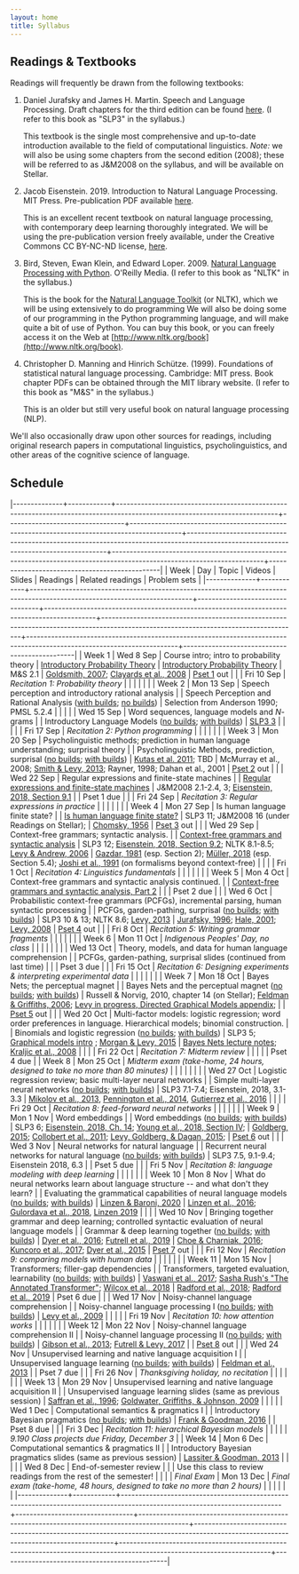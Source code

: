 ```yaml
---
layout: home
title: Syllabus
---
```



## Readings & Textbooks

Readings will frequently be drawn from the following textbooks:

1. Daniel Jurafsky and James H. Martin.  Speech and Language Processing.   Draft chapters for the third edition can be found [here](http://web.stanford.edu/~jurafsky/slp3/). (I refer to this book as "SLP3" in the syllabus.)

   This textbook is the single most comprehensive and up-to-date introduction available to the field of computational linguistics.  *Note:* we will also be using some chapters from the second edition (2008); these will be referred to as J&M2008 on the syllabus, and will be available on Stellar.

2. Jacob Eisenstein.  2019. Introduction to Natural Language Processing.  MIT Press.  Pre-publication PDF available [here](https://github.com/jacobeisenstein/gt-nlp-class/blob/master/notes/eisenstein-nlp-notes-10-15-2018.pdf).

    This is an excellent recent textbook on natural language processing, with contemporary deep learning thoroughly integrated.  We will be using the pre-publication version freely available, under the Creative Commons CC BY-NC-ND license, [here](https://github.com/jacobeisenstein/gt-nlp-class/blob/master/notes/eisenstein-nlp-notes-10-15-2018.pdf).

3. Bird, Steven, Ewan Klein, and Edward Loper.  2009. [Natural Language Processing with Python](http://www.amazon.com/Natural-Language-Processing-Python-Steven/dp/0596516495).  O'Reilly Media. (I refer to this book as "NLTK" in the syllabus.)

   This is the book for the [Natural Language Toolkit](http://www.nltk.org/) (or NLTK), which we will be using extensively to do programming  We will also be doing some of our programming in the Python programming language, and will make quite a bit of use of Python.  You can buy this book, or you can freely access it on the Web at [http://www.nltk.org/book](http://www.nltk.org/book).

4. Christopher D. Manning and Hinrich Schütze. (1999). Foundations of statistical natural language processing. Cambridge: MIT press.  Book chapter PDFs can be obtained through the MIT library website. (I refer to this book as "M&S" in the syllabus.)

   This is an older but still very useful book on natural language processing (NLP).

We'll also occasionally draw upon other sources for readings, including original research papers in computational linguistics, psycholinguistics, and other areas of the cognitive science of language.


## Schedule

|--------------+------------+---------------------------------------------------------------------------------------------------------------------------+---------------------------------+--------------------------------------------------------------------------------------------+-------------------------------------------------------------------------------------------------------------------------------------+------------------------------------------------------------------------------------------------------------------------+-----------------------------------------------|
| Week         | Day        | Topic                                                                                                                     | Videos                          | Slides                                                                                     | Readings                                                                                                                            | Related readings                                                                                                       | Problem sets                                  |
|--------------+------------+---------------------------------------------------------------------------------------------------------------------------+---------------------------------+--------------------------------------------------------------------------------------------+-------------------------------------------------------------------------------------------------------------------------------------+------------------------------------------------------------------------------------------------------------------------+-----------------------------------------------|
| Week 1       | Wed 8 Sep  | Course intro; intro to probability theory                                                                                 | [Introductory Probability Theory](https://youtu.be/iYqN10G_7BM) | [Introductory Probability Theory](assets/slides/lecture1-probability-slides.pdf)                                                            | M&S 2.1                                                                                                                             | [Goldsmith, 2007](https://journals.openedition.org/msh/pdf/7933); [Clayards et al., 2008](https://www.sciencedirect.com/science/article/pii/S0010027708001017)                                                                                 | [Pset 1](assets/assignments/pset_1.pdf) out                                    |
|              | Fri 10 Sep | *Recitation 1: Probability theory*                                                                                        |                                 |                                                                                            |                                                                                                                                     |                                                                                                                        |                                               |
| Week 2       | Mon 13 Sep | Speech perception and introductory rational analysis                                                                      |                                 | Speech Perception and Rational Analysis ([with builds](assets/slides/speech_perception_and_rational_analysis_no_builds.pdf); [no builds](assets/slides/speech_perception_and_rational_analysis_with_builds.pdf))                           | Selection from Anderson 1990; PMSL 5.2.4                                                                                            |                                                                                                                        |                                               |
|              | Wed 15 Sep | Word sequences, language models and $N$-grams                                                                             |                                 | Introductory Language Models ([no builds](assets/slides/2021-09-15-introductory-language-models-no-builds.pdf); [with builds](assets/slides/2021-09-15-introductory-language-models-with-builds.pdf))                                      | [SLP3 3](http://web.stanford.edu/~jurafsky/slp3/3.pdf)                                                                                                                              |                                                                                                                        |                                               |
|              | Fri 17 Sep | *Recitation 2: Python programming*                                                                                        |                                 |                                                                                            |                                                                                                                                     |                                                                                                                        |                                               |
| Week 3       | Mon 20 Sep | Psycholinguistic methods; prediction in human language understanding; surprisal theory                                    |                                 | Psycholinguistic Methods, prediction, surprisal ([no builds](assets/slides/2021-09-20-introduction-to-psycholinguistic-methods-no-builds.pdf); [with builds](assets/slides/2021-09-20-introduction-to-psycholinguistic-methods-with-builds.pdf))                   | [Kutas et al. 2011](http://kutaslab.ucsd.edu/people/kutas/pdfs/2011.PITB.190.pdf); TBD                                                                                                              | McMurray et al., 2008;  [Smith & Levy, 2013](https://doi.org/10.1016/j.cognition.2013.02.013);   Rayner, 1998; Dahan et al., 2001                                         | [Pset 2](assets/assignments/pset_2.pdf) out                                    |
|              | Wed 22 Sep | Regular expressions and finite-state machines                                                                             |                                 | [Regular expressions and finite-state machines](assets/slides/finite_state_machines.pdf)                                              | J&M2008 2.1-2.4, 3;  [Eisenstein, 2018, Section 9.1](https://github.com/jacobeisenstein/gt-nlp-class/blob/master/notes/eisenstein-nlp-notes.pdf)                                                                                  |                                                                                                                        | Pset 1 due                                    |
|              | Fri 24 Sep | *Recitation 3: Regular expressions in practice*                                                                           |                                 |                                                                                            |                                                                                                                                     |                                                                                                                        |                                               |
| Week 4       | Mon 27 Sep | Is human language finite state?                                                                                           |                                 | [Is human language finite state?](assets/slides/is_human_language_finite_state.pdf)                                                            | SLP3 11; J&M2008 16 (under Readings on Stellar);                                                                                    | [Chomsky, 1956](http://ieeexplore.ieee.org/abstract/document/1056813/)                                                                                                          | [Pset 3](assets/assignments/pset_3.pdf) out                                    |
|              | Wed 29 Sep | Context-free grammars; syntactic analysis.                                                                                |                                 | [Context-free grammars and syntactic analysis](assets/slides/context_free_grammars_and_syntactic_analysis.pdf)                                               | SLP3 12;  [Eisenstein, 2018, Section 9.2](https://github.com/jacobeisenstein/gt-nlp-class/blob/master/notes/eisenstein-nlp-notes.pdf);  NLTK 8.1-8.5; [Levy & Andrew, 2006](http://www.mit.edu/~rplevy/papers/levy-andrew-2006.pdf)                                                         | [Gazdar, 1981](https://link.springer.com/chapter/10.1007/978-94-009-3401-6_8) (esp. Section 2); [Müller, 2018](http://langsci-press.org/catalog/book/195) (esp. Section 5.4); [Joshi et al., 1991](https://repository.upenn.edu/cgi/viewcontent.cgi?article=1571&context=cis_reports) (on formalisms beyond context-free) |                                               |
|              | Fri 1 Oct  | *Recitation 4: Linguistics fundamentals*                                                                                  |                                 |                                                                                            |                                                                                                                                     |                                                                                                                        |                                               |
| Week 5       | Mon 4 Oct  | Context-free grammars and syntactic analysis continued.                                                                   |                                 | [Context-free grammars and syntactic analysis, Part 2](assets/slides/context_free_grammars_and_syntactic_analysis_part_2.pdf)                                       |                                                                                                                                     |                                                                                                                        | Pset 2 due                                    |
|              | Wed 6 Oct  | Probabilistic context-free grammars (PCFGs), incremental parsing, human syntactic processing                              |                                 | PCFGs, garden-pathing, surprisal ([no builds](assets/slides/pcfgs-garden-pathing-and-surprisal-no-builds.pdf); [with builds](assets/sldies/pcfgs-garden-pathing-and-surprisal-with-builds.pdf))                                  | SLP3 10 & 13; NLTK 8.6; [Levy, 2013](http://www.mit.edu/~rplevy/papers/levy-2013-memory-and-surprisal-corrected.pdf)                                                                                                  | [Jurafsky, 1996](https://onlinelibrary.wiley.com/doi/full/10.1207/s15516709cog2002_1); [Hale, 2001](http://www.aclweb.org/anthology/N01-1021); [Levy, 2008](https://www.sciencedirect.com/science/article/pii/S0010027707001436)                                                                                 | [Pset 4](assets/assignments/pset_4.pdf) out                                    |
|              | Fri 8 Oct  | *Recitation 5: Writing grammar fragments*                                                                                 |                                 |                                                                                            |                                                                                                                                     |                                                                                                                        |                                               |
| Week 6       | Mon 11 Oct | *Indigenous Peoples' Day, no class*                                                                                       |                                 |                                                                                            |                                                                                                                                     |                                                                                                                        |                                               |
|              | Wed 13 Oct | Theory, models, and data for human language comprehension                                                                 |                                 | PCFGs, garden-pathing, surprisal slides (continued from last time)                         |                                                                                                                                     |                                                                                                                        | Pset 3 due                                    |
|              | Fri 15 Oct | *Recitation 6: Designing experiments & interpreting experimental data*                                                    |                                 |                                                                                            |                                                                                                                                     |                                                                                                                        |                                               |
| Week 7       | Mon 18 Oct | Bayes Nets; the perceptual magnet                                                                                         |                                 | Bayes Nets and the perceptual magnet ([no builds](assets/slides/bayes-nets-no-builds.pdf); [with builds](assets/slides/bayes-nets-with-builds.pdf))                              | Russell & Norvig, 2010, chapter 14 (on Stellar);  [Feldman & Griffiths, 2006](http://users.umiacs.umd.edu/~nhf/papers/PerceptualMagnet.pdf);  [Levy in progress, Directed Graphical Models appendix](http://www.mit.edu/~rplevy/pmsl_textbook/chapters/pmsl_12.pdf); |                                                                                                                        | [Pset 5](assets/assignments/pset_5.pdf) out                                    |
|              | Wed 20 Oct | Multi-factor models: logistic regression; word order preferences in language. Hierarchical models; binomial construction. |                                 | Binomials and logistic regression ([no builds](assets/slides/binomials-and-logistic-regression-no-builds.pdf); [with builds](assets/slides/binomials-and-logistic-regression-with-builds.pdf))                                 | SLP3 5; [Graphical models intro](http://www.mit.edu/~rplevy/pmsl_textbook/chapters/pmsl_12.pdf) ; [Morgan & Levy, 2015](http://www.mit.edu/~rplevy/papers/morgan-levy-2015-cogsci.pdf)                                                                                | [Bayes Nets lecture notes](https://ermongroup.github.io/cs228-notes/representation/directed/);  [Kraljic et al., 2008](http://journals.sagepub.com/doi/abs/10.1111/j.1467-9280.2008.02090.x)                                                                        |                                               |
|              | Fri 22 Oct | *Recitation 7: Midterm review*                                                                                            |                                 |                                                                                            |                                                                                                                                     |                                                                                                                        | Pset 4 due                                    |
| Week 8       | Mon 25 Oct | *Midterm exam (take-home, 24 hours, designed to take no more than 80 minutes)*                                            |                                 |                                                                                            |                                                                                                                                     |                                                                                                                        |                                               |
|              | Wed 27 Oct | Logistic regression review; basic multi-layer neural networks                                                             |                                 | Simple multi-layer neural networks ([no builds](assets/slides/2021-10-27-logistic-regression-and-neural-networks-no-builds.pdf); [with builds](assets/slides/2021-10-27-logistic-regression-and-neural-networks-with-builds.pdf))                                | SLP3 7.1-7.4; Eisenstein, 2018, 3.1-3.3                                                                                             | [Mikolov et al., 2013](https://arxiv.org/abs/1301.3781), [Pennington et al., 2014](http://www.aclweb.org/anthology/D14-1162), [Gutierrez et al., 2016](http://www.aclweb.org/anthology/P16-1225)                                                  |                                               |
|              | Fri 29 Oct | *Recitation 8: feed-forward neural networks*                                                                              |                                 |                                                                                            |                                                                                                                                     |                                                                                                                        |                                               |
| Week 9       | Mon 1 Nov  | Word embeddings                                                                                                           |                                 | Word embeddings ([no builds](assets/slides/2021-11-1-word-embeddings-no-builds.pdf); [with builds](assets/slides/2021-11-1-word-embeddings-with-builds.pdf))                                                   | SLP3 6;  [Eisenstein, 2018, Ch. 14](https://github.com/jacobeisenstein/gt-nlp-class/blob/master/notes/eisenstein-nlp-notes.pdf); [Young et al., 2018, Section IV](https://arxiv.org/pdf/1708.02709.pdf);                                                                  | [Goldberg, 2015](http://u.cs.biu.ac.il/~yogo/nnlp.pdf); [Collobert et al., 2011](http://www.jmlr.org/papers/volume12/collobert11a/collobert11a.pdf); [Levy, Goldberg, & Dagan, 2015](https://www.transacl.org/ojs/index.php/tacl/article/download/570/124);                                                 | [Pset 6](assets/assignments/pset_6.pdf) out                                    |
|              | Wed 3 Nov  | Neural networks for natural language                                                                                      |                                 | Recurrent neural networks for natural language ([no builds](assets/slides/2021-11-3-RNNs-for-language-no-builds.pdf); [with builds](assets/slides/2021-11-3-RNNs-for-language-with-builds.pdf))                    | SLP3 7.5, 9.1-9.4; Eisenstein 2018, 6.3                                                                                             |                                                                                                                        | Pset 5 due                                    |
|              | Fri 5 Nov  | *Recitation 8: language modeling with deep learning*                                                                      |                                 |                                                                                            |                                                                                                                                     |                                                                                                                        |                                               |
| Week 10      | Mon 8 Nov  | What do neural networks learn about language structure -- and what don't they learn?                                      |                                 | Evaluating the grammatical capabilities of neural language models ([no builds](assets/slides/2021-11-08-evaluating-neural-language-models-no-builds.pdf); [with builds](assets/slides/2021-11-08-evaluating-neural-language-models-with-builds.pdf)) | [Linzen & Baroni, 2020](http://tallinzen.net/media/papers/linzen_baroni_2020_annual_reviews_linguistics.pdf)                                                                                                               | [Linzen et al., 2016](http://www.aclweb.org/anthology/Q16-1037); [Gulordava et al., 2018](https://www.aclweb.org/anthology/N18-1108.pdf), [Linzen 2019](http://tallinzen.net/media/papers/linzen_2019_language.pdf)                                                               |                                               |
|              | Wed 10 Nov | Bringing together grammar and deep learning; controlled syntactic evaluation of neural language models                    |                                 | Grammar & deep learning together ([no builds](assets/slides/2021-11-10-bringing-together-grammar-and-deep-learning-no-builds.pdf); [with builds](assets/slides/2021-11-10-bringing-together-grammar-and-deep-learning-with-builds.pdf))                                  | [Dyer et al., 2016](https://arxiv.org/pdf/1602.07776.pdf); [Futrell et al., 2019](https://arxiv.org/abs/1903.03260)                                                                                             | [Choe & Charniak, 2016](https://www.aclweb.org/anthology/D16-1257);  [Kuncoro et al., 2017](http://aclweb.org/anthology/E17-1117); [Dyer et al., 2015](https://www.aclweb.org/anthology/P15-1033)                                                        | [Pset 7](assets/assignments/pset_7.pdf) out                                    |
|              | Fri 12 Nov | *Recitation 9: comparing models with human data*                                                                          |                                 |                                                                                            |                                                                                                                                     |                                                                                                                        |                                               |
| Week 11      | Mon 15 Nov | Transformers; filler-gap dependencies                                                                                     |                                 | Transformers, targeted evaluation, learnability ([no builds](assets/slides/2021-11-15-transformers-syntactic-evaluation-learnability-no-builds.pdf); [with builds](assets/slides/2021-11-15-transformers-syntactic-evaluation-learnability-with-builds.pdf))                   | [Vaswani et al., 2017](https://papers.nips.cc/paper/7181-attention-is-all-you-need.pdf); [Sasha Rush's "The Annotated Transformer"](http://nlp.seas.harvard.edu/2018/04/03/attention.html); [Wilcox et al., 2018](http://aclweb.org/anthology/W18-5423)                                                 | [Radford et al., 2018](https://www.cs.ubc.ca/~amuham01/LING530/papers/radford2018improving.pdf); [Radford et al., 2019](https://cdn.openai.com/better-language-models/language_models_are_unsupervised_multitask_learners.pdf)                                                                             | Pset 6 due                                    |
|              | Wed 17 Nov | Noisy-channel language comprehension                                                                                      |                                 | Noisy-channel language processing I ([no builds](assets/slides/2021-11-17-noisy-channel-I-no-builds.pdf); [with builds](assets/slides/2021-11-17-noisy-channel-I-with-builds.pdf))                               | [Levy et al., 2009](https://www.pnas.org/content/106/50/21086.short)                                                                                                                   |                                                                                                                        |                                               |
|              | Fri 19 Nov | *Recitation 10: how attention works*                                                                                      |                                 |                                                                                            |                                                                                                                                     |                                                                                                                        |                                               |
| Week 12      | Mon 22 Nov | Noisy-channel language comprehension II                                                                                   |                                 | Noisy-channel language processing II ([no builds](assets/slides/2021-11-22-noisy-channel-II-no-builds.pdf); [with builds](assets/slides/2021-11-22-noisy-channel-II-with-builds.pdf))                              | [Gibson et al., 2013](https://www.pnas.org/content/110/20/8051/); [Futrell & Levy, 2017](https://aclweb.org/anthology/papers/E/E17/E17-1065/)                                                                                           |                                                                                                                        | [Pset 8](assets/assignments/pset_8.pdf) out                                    |
|              | Wed 24 Nov | Unsupervised learning and native language acquisition I                                                                   |                                 | Unsupervised language learning ([no builds](assets/slides/2021-11-24-and-29-unsupervised-language-acquisition-no-builds.pdf); [with builds](assets/slides/2021-11-24-and-29-unsupervised-language-acquisition-with-builds.pdf))                                    | [Feldman et al., 2013](https://psycnet.apa.org/doiLanding?doi=10.1037%2Fa0034245)                                                                                                                |                                                                                                                        | Pset 7 due                                    |
|              | Fri 26 Nov | *Thanksgiving holiday, no recitation*                                                                                     |                                 |                                                                                            |                                                                                                                                     |                                                                                                                        |                                               |
| Week 13      | Mon 29 Nov | Unsupervised learning and native language acquisition II                                                                  |                                 | Unsupervised language learning slides (same as previous session)                           | [Saffran et al., 1996](http://www.jstor.org.libproxy.mit.edu/stable/2891705); [Goldwater, Griffiths, & Johnson, 2009](http://www.cocosci.berkeley.edu/tom/papers/wordseg3.pdf)                                                                         |                                                                                                                        |                                               |
|              | Wed 1 Dec  | Computational semantics & pragmatics I                                                                                    |                                 | Introductory Bayesian pragmatics ([no builds](assets/slides/2021-12-01-intro-bayesian-pragmatics-no-builds.pdf); [with builds](assets/slides/2021-12-01-intro-bayesian-pragmatics-with-builds.pdf))                                  | [Frank & Goodman, 2016](https://www.sciencedirect.com/science/article/pii/S136466131630122X?casa_token=6VzbYRa3nWAAAAAA:yksVbVTnzP7bcG9rA5yyiLP-pYJvQNk6kfoYdwUdIZKje8srBe9FAn1pUUqtVkiMGPV2bWqDjw)                                                                                                               |                                                                                                                        | Pset 8 due                                    |
|              | Fri 3 Dec  | *Recitation 11: hierarchical Bayesian models*                                                                             |                                 |                                                                                            |                                                                                                                                     |                                                                                                                        | *9.190 Class projects due Friday, December 3* |
| Week 14      | Mon 6 Dec  | Computational semantics & pragmatics II                                                                                   |                                 | Introductory Bayesian pragmatics slides (same as previous session)                         | [Lassiter & Goodman, 2013](http://journals.linguisticsociety.org/proceedings/index.php/SALT/article/view/2658)                                                                                                            |                                                                                                                        |                                               |
|              | Wed 8 Dec  | End-of-semester review                                                                                                    |                                 |                                                                                            | Use this class to review readings from the rest of the semester!                                                                    |                                                                                                                        |                                               |
| *Final Exam* | Mon 13 Dec | *Final exam (take-home, 48 hours, designed to take no more than 2 hours)*                                                 |                                 |                                                                                            |                                                                                                                                     |                                                                                                                        |                                               |
|--------------+------------+---------------------------------------------------------------------------------------------------------------------------+---------------------------------+--------------------------------------------------------------------------------------------+-------------------------------------------------------------------------------------------------------------------------------------+------------------------------------------------------------------------------------------------------------------------+-----------------------------------------------|
